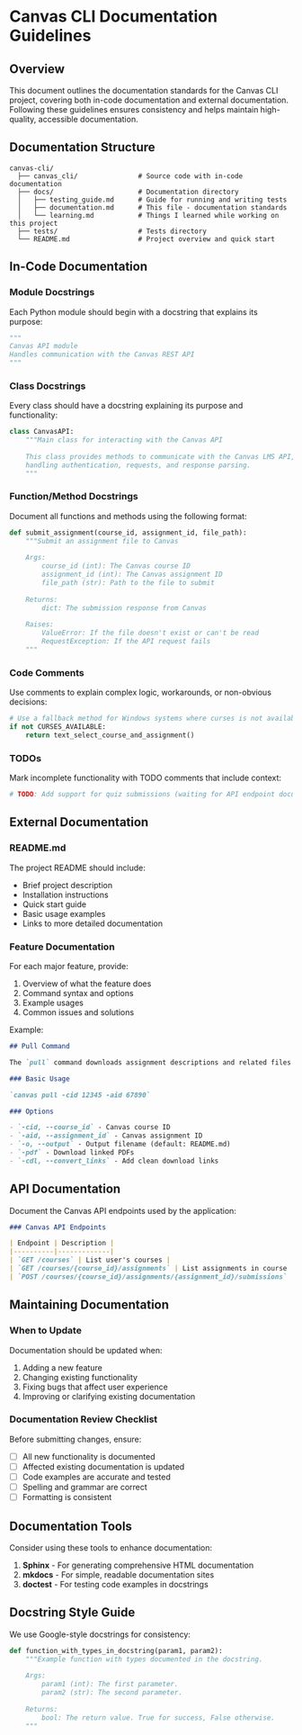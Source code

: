 # Canvas CLI Documentation Guidelines

## Overview

This document outlines the documentation standards for the Canvas CLI project, covering both in-code documentation and external documentation. Following these guidelines ensures consistency and helps maintain high-quality, accessible documentation.

## Documentation Structure

```
canvas-cli/
  ├── canvas_cli/               # Source code with in-code documentation
  ├── docs/                     # Documentation directory
  │   ├── testing_guide.md      # Guide for running and writing tests
  │   ├── documentation.md      # This file - documentation standards
  │   └── learning.md           # Things I learned while working on this project
  ├── tests/                    # Tests directory
  └── README.md                 # Project overview and quick start
```

## In-Code Documentation

### Module Docstrings

Each Python module should begin with a docstring that explains its purpose:

```python
"""
Canvas API module
Handles communication with the Canvas REST API
"""
```

### Class Docstrings

Every class should have a docstring explaining its purpose and functionality:

```python
class CanvasAPI:
    """Main class for interacting with the Canvas API
    
    This class provides methods to communicate with the Canvas LMS API,
    handling authentication, requests, and response parsing.
    """
```

### Function/Method Docstrings

Document all functions and methods using the following format:

```python
def submit_assignment(course_id, assignment_id, file_path):
    """Submit an assignment file to Canvas
    
    Args:
        course_id (int): The Canvas course ID
        assignment_id (int): The Canvas assignment ID
        file_path (str): Path to the file to submit
        
    Returns:
        dict: The submission response from Canvas
        
    Raises:
        ValueError: If the file doesn't exist or can't be read
        RequestException: If the API request fails
    """
```

### Code Comments

Use comments to explain complex logic, workarounds, or non-obvious decisions:

```python
# Use a fallback method for Windows systems where curses is not available
if not CURSES_AVAILABLE:
    return text_select_course_and_assignment()
```

### TODOs

Mark incomplete functionality with TODO comments that include context:

```python
# TODO: Add support for quiz submissions (waiting for API endpoint documentation)
```

## External Documentation

### README.md

The project README should include:

- Brief project description
- Installation instructions
- Quick start guide
- Basic usage examples
- Links to more detailed documentation

### Feature Documentation

For each major feature, provide:

1. Overview of what the feature does
2. Command syntax and options
3. Example usages
4. Common issues and solutions

Example:

```markdown
## Pull Command

The `pull` command downloads assignment descriptions and related files from Canvas.

### Basic Usage

`canvas pull -cid 12345 -aid 67890`

### Options

- `-cid, --course_id` - Canvas course ID
- `-aid, --assignment_id` - Canvas assignment ID
- `-o, --output` - Output filename (default: README.md)
- `-pdf` - Download linked PDFs
- `-cdl, --convert_links` - Add clean download links
```

## API Documentation

Document the Canvas API endpoints used by the application:

```markdown
### Canvas API Endpoints

| Endpoint | Description |
|----------|-------------|
| `GET /courses` | List user's courses |
| `GET /courses/{course_id}/assignments` | List assignments in course |
| `POST /courses/{course_id}/assignments/{assignment_id}/submissions` | Submit assignment |
```

## Maintaining Documentation

### When to Update

Documentation should be updated when:

1. Adding a new feature
2. Changing existing functionality
3. Fixing bugs that affect user experience
4. Improving or clarifying existing documentation

### Documentation Review Checklist

Before submitting changes, ensure:

- [ ] All new functionality is documented
- [ ] Affected existing documentation is updated
- [ ] Code examples are accurate and tested
- [ ] Spelling and grammar are correct
- [ ] Formatting is consistent

## Documentation Tools

Consider using these tools to enhance documentation:

1. **Sphinx** - For generating comprehensive HTML documentation
2. **mkdocs** - For simple, readable documentation sites
3. **doctest** - For testing code examples in docstrings

## Docstring Style Guide

We use Google-style docstrings for consistency:

```python
def function_with_types_in_docstring(param1, param2):
    """Example function with types documented in the docstring.
    
    Args:
        param1 (int): The first parameter.
        param2 (str): The second parameter.
    
    Returns:
        bool: The return value. True for success, False otherwise.
    """
```
